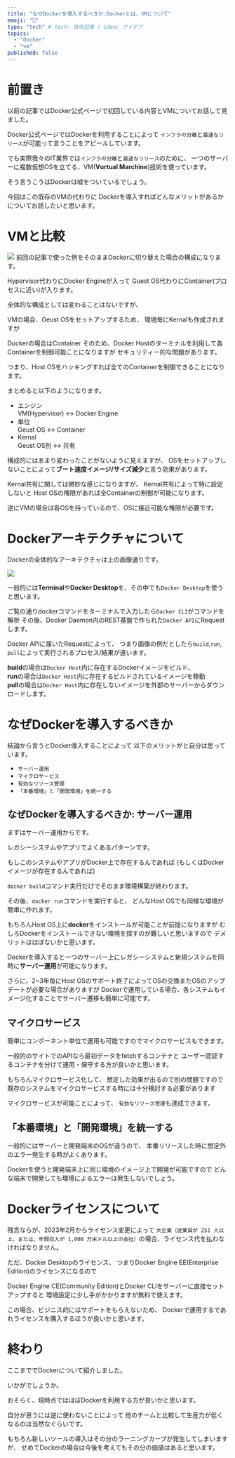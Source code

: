 ```yaml
---
title: "なぜDockerを導入するべきか:Dockerとは、VMについて"
emoji: "💨"
type: "tech" # tech: 技術記事 / idea: アイデア
topics:
  - "docker"
  - "vm"
published: false
---
```

# 前置き
以前の記事ではDocker公式ページで初回している内容とVMについてお話して見ました。

Docker公式ページではDockerを利用することによって
`インフラの分離`と`最速なリリース`が可能って言うことをアピールしています。

でも実際我々のIT業界では`インフラの分離`と`最速なリリース`のために、
一つのサーバーに複数仮想OSを立てる、VM(**Vurtual Marchine**)技術を使っています。

そう言うこうはDockerは嘘をついているでしょう。

今回はこの既存のVMの代わりに
Dockerを導入すればどんなメリットがあるかについてお話したいと思います。

# VMと比較
![](https://storage.googleapis.com/zenn-user-upload/5543cc4c4e9a-20250105.png)
前回の記事で使った例をそのままDockerに切り替えた場合の構成になります。

Hypervisor代わりにDocker Engineが入って
Guest OS代わりにContainer(プロセスに近い)が入ります。

全体的な構成としては変わることはないですが、

VMの場合、Geust OSをセットアップするため、
環境毎にKernalも作成されますが

Dockerの場合はContainer
そのため、Docker Hostのターミナルを利用して各Containerを制御可能ことになりますが
セキュリティー的な問題があります。

つまり、Host OSをハッキングすれば全てのContainerを制御できることになります。

まとめると以下のようになります。

- エンジン  
VM(Hypervisor) ↔ Docker Engine
- 単位  
Geust OS ↔ Container
- Kernal  
Geust OS別 ↔ 共有

構成的にはあまり変わったことがないように見えますが、
OSをセットアップしないことによって**ブート速度イメージ/サイズ減少**と言う効果があります。

Kernal共有に関しては微妙な感じになりますが、
Kernal共有によって特に設定しないと
Host OSの権限があれば全Containerの制御が可能になります。

逆にVMの場合は各OSを持っているので、OSに接近可能な権限が必要です。

# Dockerアーキテクチャについて

Dockerの全体的なアーキテクチャは上の画像通りです。

![](https://storage.googleapis.com/zenn-user-upload/7c342a821ca0-20250111.png)

一般的には**Terminal**や**Docker Desktop**を、その中でも`Docker Desktop`を使うと思います。

ご覧の通りdockerコマンドをターミナルで入力したら`Docker CLI`がコマンドを解析
その後、Docker Daemon内のREST基盤で作られた`Docker API`にRequestします。

Docker APIに届いたRequestによって、
つまり画像の例だとしたら`build`,`run`, `pull`によって実行されるプロセス/結果が違います。

**build**の場合は`Docker Host`内に存在するDockerイメージをビルド、  
**run**の場合は`Docker Host`内に存在するビルドされているイメージを稼動  
**pull**の場合は`Docker Host`内に存在しないイメージを外部のサーバーからダウンロードします。

# なぜDockerを導入するべきか

結論から言うとDocker導入することによって
以下のメリットがと自分は思っています。

- `サーバー運用`
- `マイクロサービス`
- `有効なリソース管理` 
- `「本番環境」と「開発環境」を統一する`

## なぜDockerを導入するべきか: サーバー運用
まずはサーバー運用からです。

レガシーシステムやアプリでよくあるパターンです。

もしこのシステムやアプリがDocker上で存在するんであれば
(もしくはDockerイメージが存在するんであれば)

`docker build`コマンド実行だけでそのまま環境構築が終わります。

その後、`docker run`コマンドを実行すると、
どんなHost OSでも同様な環境が簡単に作れます。

もちろんHost OS上に**docker**をインストールが可能ことが前提になりますが
むしろDockerをインストールできない環境を探すのが難しいと思いますので
デメリットはほぼないかと思います。

Dockerを導入すると一つのサーバー上にレガシーシステムと新規システムを同時に**サーバー運用**が可能になります。

さらに、2~3年毎にHost OSのサポート終了によってOSの交換またOSのアップデートが必要な場合がありますが
Dockerで運用している場合、各システムもイメージ化することでサーバー遷移も簡単に可能です。

## マイクロサービス

簡単にコンポーネント単位で運用も可能ですのでマイクロサービスもできます。

一般的のサイトでのAPIなら最初データをfetchするコンテナと
ユーザー認証するコンテナを分けて運用・保守する方が良いかと思います。

もちろんマイクロサービス化して、
想定した効果が出るので別の問題ですので
既存のシステムをマイクロサービスする時には十分検討する必要があります

マイクロサービスが可能ことによって、 `有効なリソース管理`も達成できます。

## 「本番環境」と「開発環境」を統一する

一般的にはサーバーと開発端末のOSが違うので、
本番リリースした時に想定外のエラー発生する時がよくあります。

Dockerを使うと開発端末上に同じ環境のイメージ上で開発が可能ですので
どんな端末で開発しても環境によるエラーは発生しないでしょう。

# Dockerライセンスについて

残念ならが、2023年2月からライセンス変更によって
`大企業（従業員が 251 人以上、または、年間収入が 1,000 万米ドル以上の会社）`の場合、ライセンス代を払わなければなりません。

ただ、Docker Desktopのライセンス、
つまりDocker Engine EE(Enterprise Edition)のライセンスになるので

Docker Engine CE(Community Edition)とDocker CLIをサーバーに直接セットアップすると
環境設定に少し手がかかりますが無料で使えます。

この場合、ビジニス的にはサポートをもらえないため、
Dockerで運用するであれライセンスを購入するほうが良いかと思います。

# 終わり
ここまででDockerについて紹介しました。

いかがでしょうか。

おそらく、現時点ではほぼDockerを利用する方が良いかと思います。

自分が思うには逆に使わないことによって
他のチームと比較して生産力が低くなるのは当然なぐらいです。

もちろん新しいツールの導入はその分のラーニングカーブが発生してしまいますが、
せめてDockerの場合は今後を考えてもその分の価値はあると思います。

